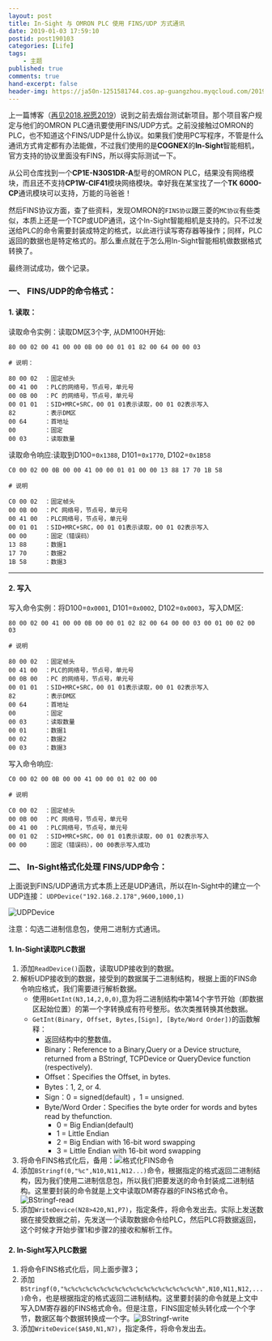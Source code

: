 ```yaml
---
layout: post
title: In-Sight 与 OMRON PLC 使用 FINS/UDP 方式通讯
date: 2019-01-03 17:59:10
postid: post190103
categories: [Life]
tags: 
    - 主题
published: true
comments: true
hand-excerpt: false
header-img: https://ja50n-1251581744.cos.ap-guangzhou.myqcloud.com/20190103134143.png
---
```


上一篇博客（[再见2018.祝愿2019](https://blog.ulinkmega.com/life/2018/12/31/goodbye-2018/)）说到之前去烟台测试新项目。那个项目客户规定与他们的OMRON PLC通讯要使用FINS/UDP方式。之前没接触过OMRON的PLC，也不知道这个FINS/UDP是什么协议。如果我们使用PC写程序，不管是什么通讯方式肯定都有办法能做，不过我们使用的是**COGNEX**的**In-Sight**智能相机，官方支持的协议里面没有FINS，所以得实际测试一下。

从公司仓库找到一个**CP1E-N30S1DR-A**型号的OMRON PLC，结果没有网络模块，而且还不支持**CP1W-CIF41**模块网络模块。幸好我在某宝找了一个**TK 6000-CP**通讯模块可以支持，万能的马爸爸！

然后FINS协议方面，查了些资料，发现OMRON的`FINS协议`跟三菱的`MC协议`有些类似，本质上还是一个TCP或UDP通讯，这个In-Sight智能相机是支持的。只不过发送给PLC的命令需要封装成特定的格式，以此进行读写寄存器等操作；同样，PLC返回的数据也是特定格式的。那么重点就在于怎么用In-Sight智能相机做数据格式转换了。

最终测试成功，做个记录。

### 一、 FINS/UDP的命令格式：

#### 1. 读取：

读取命令实例：读取DM区3个字, 从DM100H开始:

```
80 00 02 00 41 00 00 0B 00 00 01 01 82 00 64 00 00 03

# 说明：

80 00 02  ：固定帧头
00 41 00  ：PLC的网络号，节点号，单元号
00 0B 00  ：PC 的网络号，节点号，单元号
00 01 01  ：SID+MRC+SRC，00 01 01表示读取，00 01 02表示写入
82        ：表示DM区
00 64     ：首地址
00        ：固定
00 03     ：读取数量
```

读取命令响应:读取到D100=`0x1388`, D101=`0x1770`, D102=`0x1B58`

```
C0 00 02 00 0B 00 00 41 00 00 01 01 00 00 13 88 17 70 1B 58

# 说明

C0 00 02  ：固定帧头
00 0B 00  ：PC 网络号，节点号，单元号
00 41 00  ：PLC网络号，节点号，单元号
00 01 01  ：SID+MRC+SRC，00 01 01表示读取，00 01 02表示写入
00 00     ：固定（错误码）
13 88     ：数据1
17 70     ：数据2
1B 58     ：数据3
```
---

#### 2. 写入

写入命令实例：将D100=`0x0001`, D101=`0x0002`, D102=`0x0003`，写入DM区:

```
80 00 02 00 41 00 00 0B 00 00 01 02 82 00 64 00 00 03 00 01 00 02 00 03

# 说明

80 00 02  ：固定帧头
00 41 00  ：PLC的网络号，节点号，单元号
00 0B 00  ：PC 的网络号，节点号，单元号
00 01 01  ：SID+MRC+SRC，00 01 01表示读取，00 01 02表示写入
82        ：表示DM区
00 64     ：首地址
00        ：固定
00 03     ：读取数量
00 01     ：数据1
00 02     ：数据2
00 03     ：数据3
```

写入命令响应:

```
C0 00 02 00 0B 00 00 41 00 00 01 02 00 00 

# 说明

C0 00 02  ：固定帧头
00 0B 00  ：PC 网络号，节点号，单元号
00 41 00  ：PLC网络号，节点号，单元号
00 01 02  ：SID+MRC+SRC，00 01 01表示读取，00 01 02表示写入
00 00     ：固定（错误码），00 00表示写入成功
```

### 二、 In-Sight格式化处理 FINS/UDP命令：

上面说到FINS/UDP通讯方式本质上还是UDP通讯，所以在In-Sight中的建立一个UDP连接：
`UDPDevice("192.168.2.178",9600,1000,1)`

![UDPDevice](https://ja50n-1251581744.cos.ap-guangzhou.myqcloud.com/20190103151448.png)

注意：勾选二进制信息包，使用二进制方式通讯。


#### 1. In-Sight读取PLC数据

1. 添加`ReadDevice()`函数，读取UDP接收到的数据。
2. 解析UDP接收到的数据，接受到的数据属于二进制结构，根据上面的FINS命令响应格式，我们需要进行解析数据。
   - 使用`BGetInt(N3,14,2,0,0)`,意为将二进制结构中第14个字节开始（即数据区起始位置）的第一个字转换成有符号整形。依次类推转换其他数据。
   - `GetInt(Binary, Offset, Bytes,[Sign], [Byte/Word Order])`的函数解释：
      - 返回结构中的整数值。
      - Binary：Reference to a Binary,Query or a Device structure, returned from a BStringf, TCPDevice or QueryDevice function (respectively).
      - Offset：Specifies the Offset, in bytes.
      - Bytes：1, 2, or 4.
      - Sign：0 = signed(default) ，1 = unsigned.
      - Byte/Word Order：Specifies the byte order for words and bytes read by thefunction.
        - 0 = Big Endian(default)
        - 1 = Little Endian
        - 2 = Big Endian with 16-bit word swapping
        - 3 = Little Endian with 16-bit word swapping
3. 将命令FINS格式化后，备用：![格式化FINS命令](https://ja50n-1251581744.cos.ap-guangzhou.myqcloud.com/20190103160708.png)
4. 添加`BStringf(0,"%c",N10,N11,N12...)`命令，根据指定的格式返回二进制结构，因为我们使用二进制信息包，所以我们把要发送的命令封装成二进制结构。这里要封装的命令就是上文中读取DM寄存器的FINS格式命令。![BStringf-read](https://ja50n-1251581744.cos.ap-guangzhou.myqcloud.com/20190103162222.png)
5. 添加`WriteDevice(N28>420,N1,P7)`，指定条件，将命令发出去。实际上发送数据在接受数据之前，先发送一个读取数据命令给PLC，然后PLC将数据返回，这个时候才开始步骤1和步骤2的接收和解析工作。

#### 2. In-Sight写入PLC数据

1. 将命令FINS格式化后，同上面步骤3；
2. 添加`BStringf(0,"%c%c%c%c%c%c%c%c%c%c%c%c%c%c%c%c%c%c%h",N10,N11,N12,...)`命令，也是根据指定的格式返回二进制结构。这里要封装的命令就是上文中写入DM寄存器的FINS格式命令。但是注意，FINS固定帧头转化成一个个字节，数据区每个数据转换成一个字。![BStringf-write](https://ja50n-1251581744.cos.ap-guangzhou.myqcloud.com/20190103165418.png)
3. 添加`WriteDevice($A$0,N1,N7)`，指定条件，将命令发出去。




 

